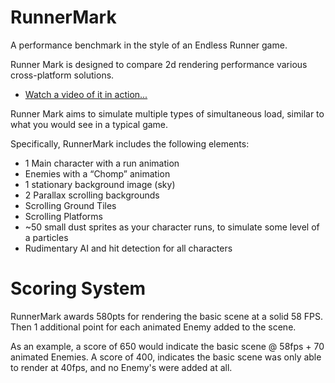 RunnerMark
==========

A performance benchmark in the style of an Endless Runner game.

Runner Mark is designed to compare 2d rendering performance various cross-platform solutions.

* <a href="http://vimeo.com/41065357" target="_blank">Watch a video of it in action...</a>

Runner Mark aims to simulate multiple types of simultaneous load, similar to what you would see in a typical game.

Specifically, RunnerMark includes the following elements:

* 1 Main character with a run animation
* Enemies with a “Chomp” animation
* 1 stationary background image (sky)
* 2 Parallax scrolling backgrounds
* Scrolling Ground Tiles
* Scrolling Platforms
* ~50 small dust sprites as your character runs, to simulate some level of a particles
* Rudimentary AI and hit detection for all characters

Scoring System
==============
RunnerMark awards 580pts for rendering the basic scene at a solid 58 FPS. 
Then 1 additional point for each animated Enemy added to the scene. 

As an example, a score of 650 would indicate the basic scene @ 58fps + 70 animated Enemies. A score of 400, indicates the basic scene was only able to render at 40fps, and no Enemy's were added at all. 